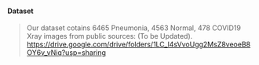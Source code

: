 #### Dataset
> Our dataset cotains 6465 Pneumonia, 4563 Normal, 478 COVID19 Xray images from public sources: (To be Updated).
> https://drive.google.com/drive/folders/1LC_l4sVvoUgg2MsZ8veoeB8OY6v_vNiq?usp=sharing
